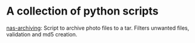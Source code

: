 A collection of python scripts
==

[nas-archiving](nas-archiving/README.md):  Script to archive photo files to a tar.  Filters unwanted files, validation and md5 creation.

